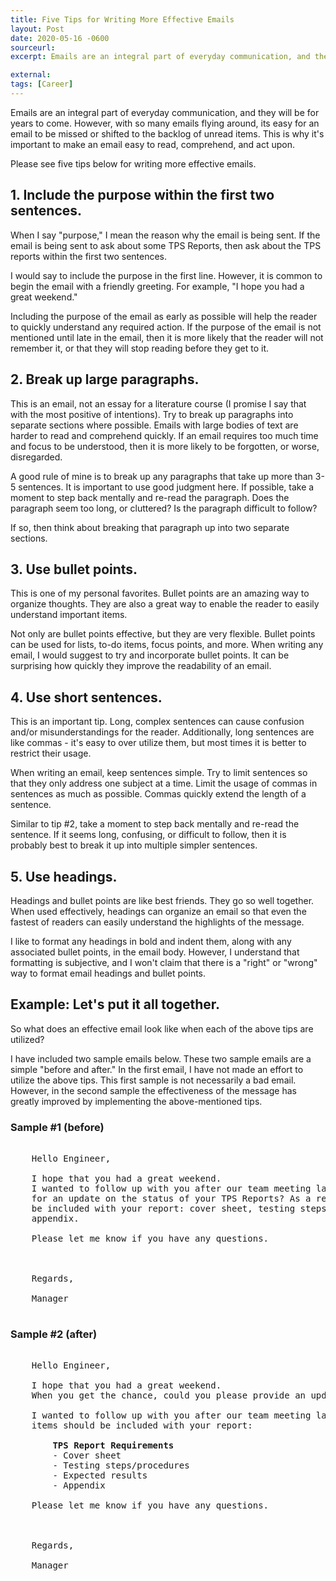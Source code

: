 ```yaml
---
title: Five Tips for Writing More Effective Emails
layout: Post
date: 2020-05-16 -0600
sourceurl: 
excerpt: Emails are an integral part of everyday communication, and they will be for years to come. It's important to make an email easy to read, comprehend, and act upon. 

external: 
tags: [Career]
---
```


Emails are an integral part of everyday communication, and they will be for years to come. However, with so many emails flying around, its easy for an email to be missed or shifted to the backlog of unread items. This is why it's important to make an email easy to read, comprehend, and act upon. 

Please see five tips below for writing more effective emails. 

## 1. Include the purpose within the first two sentences.
When I say "purpose," I mean the reason why the email is being sent. If the email is being sent to ask about some TPS Reports, then ask about the TPS reports within the first two sentences.

I would say to include the purpose in the first line. However, it is common to begin the email with a friendly greeting. For example, "I hope you had a great weekend."

Including the purpose of the email as early as possible will help the reader to quickly understand any required action. If the purpose of the email is not mentioned until late in the email, then it is more likely that the reader will not remember it, or that they will stop reading before they get to it.

## 2. Break up large paragraphs.
This is an email, not an essay for a literature course (I promise I say that with the most positive of intentions). Try to break up paragraphs into separate sections where possible. Emails with large bodies of text are harder to read and comprehend quickly. If an email requires too much time and focus to be understood, then it is more likely to be forgotten, or worse, disregarded.

A good rule of mine is to break up any paragraphs that take up more than 3-5 sentences. It is important to use good judgment here. If possible, take a moment to step back mentally and re-read the paragraph. Does the paragraph seem too long, or cluttered? Is the paragraph difficult to follow? 

If so, then think about breaking that paragraph up into two separate sections.

## 3. Use bullet points.
This is one of my personal favorites. Bullet points are an amazing way to organize thoughts. They are also a great way to enable the reader to easily understand important items. 

Not only are bullet points effective, but they are very flexible. Bullet points can be used for lists, to-do items, focus points, and more. When writing any email, I would suggest to try and incorporate bullet points. It can be surprising how quickly they improve the readability of an email.

## 4. Use short sentences.
This is an important tip. Long, complex sentences can cause confusion and/or misunderstandings for the reader. Additionally, long sentences are like commas - it's easy to over utilize them, but most times it is better to restrict their usage. 

When writing an email, keep sentences simple. Try to limit sentences so that they only address one subject at a time. Limit the usage of commas in sentences as much as possible. Commas quickly extend the length of a sentence. 

Similar to tip #2, take a moment to step back mentally and re-read the sentence. If it seems long, confusing, or difficult to follow, then it is probably best to break it up into multiple simpler sentences.

## 5. Use headings.
Headings and bullet points are like best friends. They go so well together. When used effectively, headings can organize an email so that even the fastest of readers can easily understand the highlights of the message. 

I like to format any headings in bold and indent them, along with any associated bullet points, in the email body. However, I understand that formatting is subjective, and I won't claim that there is a "right" or "wrong" way to format email headings and bullet points.

## Example: Let's put it all together.
So what does an effective email look like when each of the above tips are utilized? 

I have included two sample emails below. These two sample emails are a simple "before and after." In the first email, I have not made an effort to utilize the above tips. This first sample is not necessarily a bad email. However, in the second sample the effectiveness of the message has greatly improved by implementing the above-mentioned tips.

### Sample #1 (before)
<pre class="bg-light rounded" style="overflow: auto;">

    Hello Engineer, 

    I hope that you had a great weekend. 
    I wanted to follow up with you after our team meeting last week, and see if I could ask you 
    for an update on the status of your TPS Reports? As a reminder, the following items should 
    be included with your report: cover sheet, testing steps/procedures, expected results, and 
    appendix.

    Please let me know if you have any questions. 



    Regards, 

    Manager

</pre>

### Sample #2 (after)
<pre class="bg-light rounded" style="overflow: auto;">

    Hello Engineer, 

    I hope that you had a great weekend. 
    When you get the chance, could you please provide an update on the status of your TPS Reports? 

    I wanted to follow up with you after our team meeting last week. As a reminder, the following 
    items should be included with your report:

        <strong>TPS Report Requirements</strong>
        - Cover sheet
        - Testing steps/procedures
        - Expected results
        - Appendix

    Please let me know if you have any questions. 



    Regards, 

    Manager

</pre>
